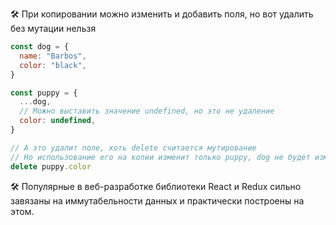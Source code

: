 🛠 При копировании можно изменить и добавить поля, но вот удалить без мутации нельзя

```js
const dog = {
  name: "Barbos",
  color: "black",
}

const puppy = {
  ...dog,
  // Можно выставить значение undefined, но это не удаление
  color: undefined,
}

// А это удалит поле, хоть delete считается мутирование
// Но использование его на копии изменит только puppy, dog не будет изменен
delete puppy.color
```

🛠 Популярные в веб-разработке библиотеки React и Redux сильно завязаны на иммутабельности данных и практически построены на этом.
